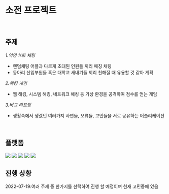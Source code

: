 # 소전 프로젝트
<br>

## 주제
*1.익명 1대1 채팅*   
+ 랜덤채팅 어플과 다르게 초대된 인원들 끼리 매칭 채팅   
+ 동아리 신입부원들 혹은 대학교 새내기들 끼리 친해질 때 유용할 것 같아 계획   


*2.해킹 게임*   
+ 웹 해킹, 시스템 해킹, 네트워크 해킹 등 가상 환경을 공격하여 점수를 얻는 게임   


*3.버그 리포팅*   
+ 생활속에서 생겼던 여러가지 사연들, 오류들, 고민들을 서로 공유하는 어플리케이션
<br>

## 플랫폼
<img src="https://img.shields.io/badge/MongoDB-47A248?style=for-the-badge&logo=MongoDB&logoColor=white">    
<img src="https://img.shields.io/badge/JAVA-007396?style=for-the-badge&logo=java&logoColor=white">    
<img src="https://img.shields.io/badge/Kotlin-7F52FF?style=for-the-badge&logo=Kotlin&logoColor=white">    
<img src="https://img.shields.io/badge/MySQL-4479A1?style=for-the-badge&logo=MySQL&logoColor=white">    
<img src="https://img.shields.io/badge/Android Studio-3DDC84?style=for-the-badge&logo=Android Studio&logoColor=white">    
<br>

## 진행 상황
2022-07-19:여러 주제 중 한가지를 선택하여 진행 할 예정이며 현재 고민중에 있음

